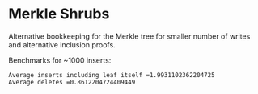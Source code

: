 # Merkle Shrubs

Alternative bookkeeping for the Merkle tree for smaller number of writes and alternative inclusion proofs.

Benchmarks for ~1000 inserts:
```
Average inserts including leaf itself =1.9931102362204725
Average deletes =0.8612204724409449
```